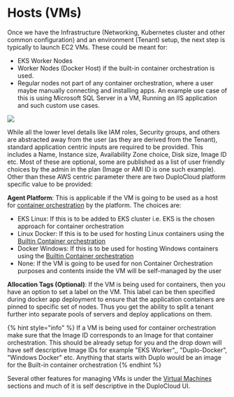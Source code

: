 # Hosts (VMs)

Once we have the Infrastructure (Networking, Kubernetes cluster and other common configuration) and an environment (Tenant) setup, the next step is typically to launch EC2 VMs. These could be meant for:

* EKS Worker Nodes
* Worker Nodes (Docker Host) if the built-in container orchestration is used.
* Regular nodes not part of any container orchestration, where a user maybe manually connecting and installing apps. An example use case of this is using Microsoft SQL Server in a VM, Running an IIS application and such custom use cases.

![](<../../.gitbook/assets/image (17) (1) (1).png>)

While all the lower level details like IAM roles, Security groups, and others are abstracted away from the user (as they are derived from the Tenant), standard application centric inputs are required to be provided. This includes a Name, Instance size, Availability Zone choice, Disk size, Image ID etc. Most of these are optional, some are published as a list of user friendly choices by the admin in the plan (Image or AMI ID is one such example). Other than these AWS centric parameter there are two DuploCloud platform specific value to be provided:

**Agent Platform**: This is applicable if the VM is going to be used as a host for [container orchestration](https://docs.duplocloud.com/docs/aws/container-deployments/container-orchestrators) by the platform. The choices are:

* EKS Linux: If this is to be added to EKS cluster i.e. EKS is the chosen approach for container orchestration
* Linux Docker: If this is to be used for hosting Linux containers using the [Builtin Container orchestration](../container-deployments/)      &#x20;
* Docker Windows: If this is to be used for hosting Windows containers using the [Builtin Container orchestration](../container-deployments/)
* None: If the VM is going to be used for non Container Orchestration purposes and contents inside the VM will be self-managed by the user

**Allocation Tags (Optional)**: If the VM is being used for containers, then you have an option to set a label on the VM. This label can be then specified during docker app deployment to ensure that the application containers are pinned to specific set of nodes. Thus you get the ability to split a tenant further into separate pools of servers and deploy applications on them.&#x20;

{% hint style="info" %}
If a VM is being used for container orchestration make sure that the Image ID  corresponds to an Image for that container orchestration. This should be already setup for you and the drop down will have self descriptive Image IDs for example "EKS Worker",, "Duplo-Docker", "Windows Docker" etc. Anything that starts with Duplo would be an image for the Built-in container orchestration &#x20;
{% endhint %}

Several other features for managing VMs is under the [Virtual Machines](../aws-services/virtual-machines/) sections and much of it is self descriptive in the DuploCloud UI.

